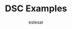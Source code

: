 ---
title:   DSC Examples
ms.date:  2016-05-16
keywords:  powershell,DSC
description:  
ms.topic:  article
author:  eslesar
manager:  carmonm
ms.prod:  powershell
---